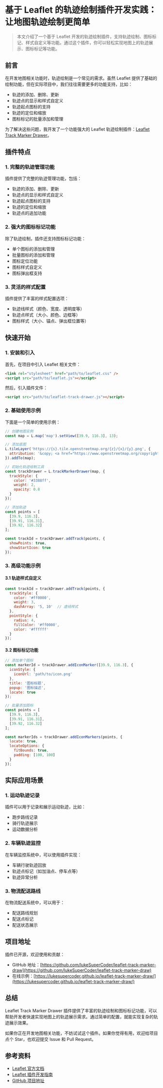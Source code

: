 # 基于 Leaflet 的轨迹绘制插件开发实践：让地图轨迹绘制更简单

> 本文介绍了一个基于 Leaflet 开发的轨迹绘制插件，支持轨迹绘制、图标标记、样式自定义等功能。通过这个插件，你可以轻松实现地图上的轨迹展示、图标标记等功能。

## 前言

在开发地图相关功能时，轨迹绘制是一个常见的需求。虽然 Leaflet 提供了基础的绘制功能，但在实际项目中，我们往往需要更多的功能支持，比如：

- 轨迹的添加、删除、更新
- 轨迹点的显示和样式自定义
- 轨迹起点图标的支持
- 轨迹的定位和缩放
- 图标标记的批量添加和管理

为了解决这些问题，我开发了一个功能强大的 Leaflet 轨迹绘制插件：[Leaflet Track Marker Drawer](https://github.com/lukeSuperCoder/leaflet-track-marker-draw)。

## 插件特点

### 1. 完整的轨迹管理功能

插件提供了完整的轨迹管理功能，包括：

- 轨迹的添加、删除、更新
- 轨迹点的显示和样式自定义
- 轨迹起点图标的支持
- 轨迹的定位和缩放
- 轨迹点的追加功能

### 2. 强大的图标标记功能

除了轨迹绘制，插件还支持图标标记功能：

- 单个图标的添加和管理
- 批量图标的添加和管理
- 图标定位功能
- 图标样式自定义
- 图标弹出框支持

### 3. 灵活的样式配置

插件提供了丰富的样式配置选项：

- 轨迹线样式（颜色、宽度、透明度等）
- 轨迹点样式（大小、颜色、边框等）
- 图标样式（大小、锚点、弹出框位置等）

## 快速开始

### 1. 安装和引入

首先，在项目中引入 Leaflet 相关文件：

```html
<link rel="stylesheet" href="path/to/leaflet.css" />
<script src="path/to/leaflet.js"></script>
```

然后，引入插件文件：

```html
<script src="path/to/leaflet-track-drawer.js"></script>
```

### 2. 基础使用示例

下面是一个简单的使用示例：

```javascript
// 创建地图实例
const map = L.map('map').setView([39.9, 116.3], 13);

// 添加底图
L.tileLayer('https://{s}.tile.openstreetmap.org/{z}/{x}/{y}.png', {
  attribution: '&copy; <a href="https://www.openstreetmap.org/copyright">OpenStreetMap</a> contributors'
}).addTo(map);

// 初始化轨迹绘制工具
const trackDrawer = L.trackMarkerDrawer(map, {
  trackStyle: {
    color: '#3388ff',
    weight: 2,
    opacity: 0.8
  }
});

// 添加轨迹
const points = [
  [39.9, 116.3],
  [39.91, 116.31],
  [39.92, 116.32]
];

const trackId = trackDrawer.addTrack(points, {
  showPoints: true,
  showStartIcon: true
});
```

### 3. 高级功能示例

#### 3.1 轨迹样式自定义

```javascript
const trackId = trackDrawer.addTrack(points, {
  trackStyle: {
    color: '#ff0000',
    weight: 3,
    dashArray: '5, 10'  // 虚线样式
  },
  pointStyle: {
    radius: 4,
    fillColor: '#ff0000',
    color: '#ffffff'
  }
});
```

#### 3.2 图标标记功能

```javascript
// 添加单个图标
const markerId = trackDrawer.addIconMarker([39.9, 116.3], {
  iconStyle: {
    iconUrl: 'path/to/icon.png'
  },
  title: '图标标题',
  popup: '图标描述',
  locate: true
});

// 批量添加图标
const points = [
  [39.9, 116.3],
  [39.91, 116.31],
  [39.92, 116.32]
];

const markerIds = trackDrawer.addIconMarkers(points, {
  locate: true,
  locateOptions: {
    fitBounds: true,
    padding: [100, 100]
  }
});
```

## 实际应用场景

### 1. 运动轨迹记录

插件可以用于记录和展示运动轨迹，比如：

- 跑步路线记录
- 骑行轨迹展示
- 运动数据分析

### 2. 车辆轨迹监控

在车辆监控系统中，可以使用插件实现：

- 车辆行驶轨迹回放
- 轨迹点标记（如加油点、停车点等）
- 轨迹异常分析

### 3. 物流配送路线

在物流配送系统中，可以用于：

- 配送路线规划
- 配送点标记
- 配送状态展示

## 项目地址

插件已开源，欢迎使用和贡献：

- GitHub 地址：[https://github.com/lukeSuperCoder/leaflet-track-marker-draw](https://github.com/lukeSuperCoder/leaflet-track-marker-draw)
- 在线示例：[https://lukesupercoder.github.io/leaflet-track-marker-draw/](https://lukesupercoder.github.io/leaflet-track-marker-draw/)

## 总结

Leaflet Track Marker Drawer 插件提供了丰富的轨迹绘制和图标标记功能，可以帮助开发者快速实现地图上的轨迹展示需求。通过简单的配置，就能实现复杂的轨迹展示效果。

如果你正在开发地图相关功能，不妨试试这个插件。如果你觉得有用，欢迎给项目点个 Star，也欢迎提交 Issue 和 Pull Request。

## 参考资料

- [Leaflet 官方文档](https://leafletjs.com/reference.html)
- [Leaflet 插件开发指南](https://leafletjs.com/reference.html#class)
- [GitHub 项目地址](https://github.com/lukeSuperCoder/leaflet-track-marker-draw) 